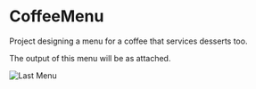 # CoffeeMenu

Project designing a menu for a coffee that services desserts too.

The output of this menu will be as attached.

![Last Menu](https://user-images.githubusercontent.com/39915155/193838572-b49626a3-f181-4f13-8442-e3cfea292403.jpg)
